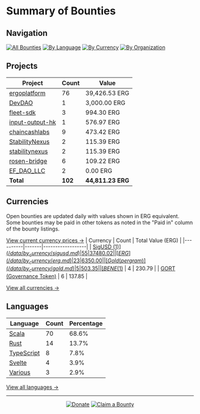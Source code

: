 <!-- GENERATED FILE - DO NOT EDIT DIRECTLY -->
<!-- Generated on: 2025-05-27 12:49:24 -->

# Summary of Bounties

## Navigation

[![All Bounties](https://img.shields.io/badge/All%20Bounties-102-blue)](/data/all.md) [![By Language](https://img.shields.io/badge/By%20Language-8-green)](/data/summary.md#languages) [![By Currency](https://img.shields.io/badge/By%20Currency-7-yellow)](/data/summary.md#currencies) [![By Organization](https://img.shields.io/badge/By%20Organization-9-orange)](/data/summary.md#projects)

## Projects

| Project | Count | Value |
|----------|-------|-------|
| [ergoplatform](/data/by_org/ergoplatform.md) | 76 | 39,426.53 ERG |
| [DevDAO](/data/by_org/devdao.md) | 1 | 3,000.00 ERG |
| [fleet-sdk](/data/by_org/fleet-sdk.md) | 3 | 994.30 ERG |
| [input-output-hk](/data/by_org/input-output-hk.md) | 1 | 576.97 ERG |
| [chaincashlabs](/data/by_org/chaincashlabs.md) | 9 | 473.42 ERG |
| [StabilityNexus](/data/by_org/stabilitynexus.md) | 2 | 115.39 ERG |
| [stabilitynexus](/data/by_org/stabilitynexus.md) | 2 | 115.39 ERG |
| [rosen-bridge](/data/by_org/rosen-bridge.md) | 6 | 109.22 ERG |
| [EF_DAO_LLC](/data/by_org/ef_dao_llc.md) | 2 | 0.00 ERG |
| **Total** | **102** | **44,811.23 ERG** |

## Currencies

Open bounties are updated daily with values shown in ERG equivalent. Some bounties may be paid in other tokens as noted in the "Paid in" column of the bounty listings.

[View current currency prices →](/data/currency_prices.md)
| Currency | Count | Total Value (ERG) |
|----------|-------|------------------|
| [SigUSD ($1)](/data/by_currency/sigusd.md) | 55 | 37480.02 |
| [ERG](/data/by_currency/erg.md) | 23 | 6350.00 |
| [Gold (per gram)](/data/by_currency/gold.md) | 5 | 503.35 |
| [BENE ($1)](/data/by_currency/bene.md) | 4 | 230.79 |
| [GORT (Governance Token)](/data/by_currency/gort.md) | 6 | 137.85 |

[View all currencies →](/data/by_currency/)

## Languages

| Language | Count | Percentage |
|----------|-------|------------|
| [Scala](/data/by_language/scala.md) | 70 | 68.6% |
| [Rust](/data/by_language/rust.md) | 14 | 13.7% |
| [TypeScript](/data/by_language/typescript.md) | 8 | 7.8% |
| [Svelte](/data/by_language/svelte.md) | 4 | 3.9% |
| [Various](/data/by_language/various.md) | 3 | 2.9% |

[View all languages →](/data/by_language/)



---

<div align="center">
  <p>
    <a href="../docs/donate.md"><img src="https://img.shields.io/badge/❤️%20Donate-F44336" alt="Donate"></a>
    <a href="../docs/bounty-submission-guide.md#reserving-a-bounty"><img src="https://img.shields.io/badge/🔒%20How%20To%20Claim-4CAF50" alt="Claim a Bounty"></a>
  </p>
</div>


<!-- END OF GENERATED CONTENT -->
